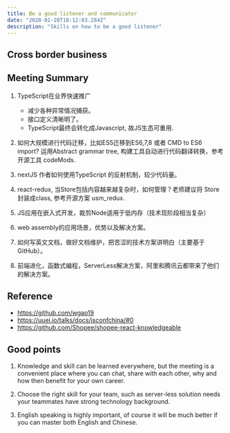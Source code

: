 ```yaml
---
title: Be a good listener and communicator  
date: "2020-01-28T18:12:03.284Z"
description: "Skills on how to be a good listener"
---
```


## Cross border business 

## Meeting Summary
1. TypeScript在业界快速推广
    + 减少各种异常情况捕获。 
    + 接口定义清晰明了。  
    + TypeScript最终会转化成Javascript, 故JS生态可重用.

2. 如何大规模进行代码迁移，比如ES5迁移到ES6,7,8 或者 CMD to ES6 import?  运用Abstract grammar tree, 构建工具自动进行代码翻译转换，参考开源工具 codeMods. 
  
3. nextJS 作者如何使用TypeScript 的反射机制，较少代码量。 

4. react-redux, 当Store包括内容越来越复杂时，如何管理？老师建议将 Store封装成class,  参考开源方案 usm_redux. 

5. JS应用在嵌入式开发，裁剪Node适用于低内存（技术现阶段相当复杂）  

6. web assembly的应用场景，优势以及解决方案。  

7. 如何写英文文档，做好文档维护，把苦涩的技术方案讲明白（主要基于GitHub）。 

8. 前端进化，函数式编程，ServerLess解决方案，阿里和腾讯云都带来了他们的解决方案。


## Reference 
+ https://github.com/wgao19
+ https://uuei.io/talks/docs/jsconfchina/#0
+ https://github.com/Shopee/shopee-react-knowledgeable 

## Good points 
1. Knowledge and skill can be learned everywhere, but the meeting is a convenient place where you can chat, share with each other, why and how then benefit for your own career. 

2. Choose the right skill for your team, such as server-less solution needs your teammates have strong technology background.

3. English speaking is highly important, of course it will be much better if you can master both English and Chinese. 
